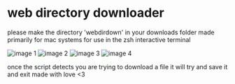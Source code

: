 # web directory downloader
please make the directory 'webdirdown' in your downloads folder
made primarily for mac systems for use in the zsh interactive terminal

![image 1](https://i.ibb.co/2FLFjLp/Screenshot-2024-03-19-at-11-21-02-PM.png)
![image 2](https://i.ibb.co/GHxgQyz/Screenshot-2024-03-19-at-11-21-15-PM.png)
![image 3](https://i.ibb.co/rZHfC9w/Screenshot-2024-03-19-at-11-26-09-PM.png)
![image 4](https://i.ibb.co/xGRgQcK/Screenshot-2024-03-19-at-11-21-43-PM.png)

once the script detects you are trying to download a file it will try and save it and exit
made with love <3
